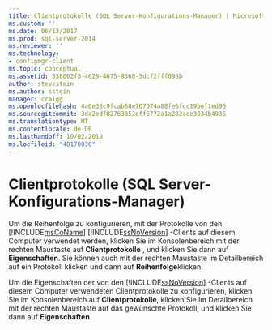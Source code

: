 ```yaml
---
title: Clientprotokolle (SQL Server-Konfigurations-Manager) | Microsoft-Dokumentation
ms.custom: ''
ms.date: 06/13/2017
ms.prod: sql-server-2014
ms.reviewer: ''
ms.technology:
- configmgr-client
ms.topic: conceptual
ms.assetid: 538062f3-4629-4675-8568-5dcf2fff098b
author: stevestein
ms.author: sstein
manager: craigg
ms.openlocfilehash: 4a0e36c9fcab68e707074a88fe6fcc19bef1ed96
ms.sourcegitcommit: 3da2edf82763852cff6772a1a282ace3034b4936
ms.translationtype: MT
ms.contentlocale: de-DE
ms.lasthandoff: 10/02/2018
ms.locfileid: "48178030"
---
```

# <a name="client-protocols-sql-server-configuration-manager"></a>Clientprotokolle (SQL Server-Konfigurations-Manager)
  Um die Reihenfolge zu konfigurieren, mit der Protokolle von den [!INCLUDE[msCoName](../../includes/msconame-md.md)] [!INCLUDE[ssNoVersion](../../includes/ssnoversion-md.md)] -Clients auf diesem Computer verwendet werden, klicken Sie im Konsolenbereich mit der rechten Maustaste auf **Clientprotokolle** , und klicken Sie dann auf **Eigenschaften**. Sie können auch mit der rechten Maustaste im Detailbereich auf ein Protokoll klicken und dann auf **Reihenfolge**klicken.  
  
 Um die Eigenschaften der von den [!INCLUDE[ssNoVersion](../../includes/ssnoversion-md.md)] -Clients auf diesem Computer verwendeten Clientprotokolle zu konfigurieren, klicken Sie im Konsolenbereich auf **Clientprotokolle**, klicken Sie im Detailbereich mit der rechten Maustaste auf das gewünschte Protokoll, und klicken Sie dann auf **Eigenschaften**.  
  
  
